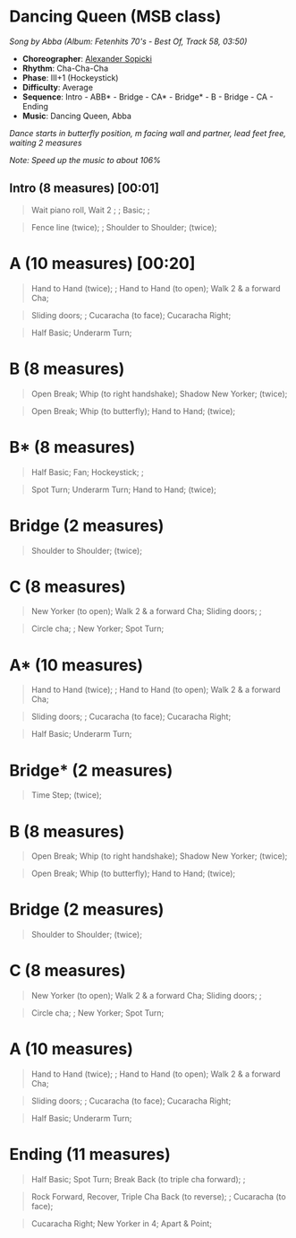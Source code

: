 # Dancing Queen (MSB class)
*Song by Abba (Album: Fetenhits 70's - Best Of, Track 58, 03:50)*

* **Choreographer**: [Alexander Sopicki](mailto:cuesheets@gmx.net "cuesheets@gmx.net")
* **Rhythm**: Cha-Cha-Cha
* **Phase**: III+1 (Hockeystick)
* **Difficulty**: Average
* **Sequence**: Intro - ABB* - Bridge - CA* - Bridge* - B - Bridge - CA - Ending
* **Music**: Dancing Queen, Abba

*Dance starts in butterfly position, m facing wall and partner, lead feet free, waiting 2 measures*

*Note: Speed up the music to about 106%*

## Intro (8 measures) [00:01]

> Wait piano roll, Wait 2 ; ; Basic; ;

> Fence line (twice); ; Shoulder to Shoulder; (twice);

# A (10 measures) [00:20]

> Hand to Hand (twice); ; Hand to Hand (to open); Walk 2 & a forward Cha;

> Sliding doors; ; Cucaracha (to face); Cucaracha Right;

> Half Basic; Underarm Turn;

# B (8 measures)

> Open Break; Whip (to right handshake); Shadow New Yorker; (twice);

> Open Break; Whip (to butterfly); Hand to Hand; (twice);

# B* (8 measures)

> Half Basic; Fan; Hockeystick; ;

> Spot Turn; Underarm Turn; Hand to Hand; (twice);

# Bridge (2 measures)

> Shoulder to Shoulder; (twice);

# C (8 measures)

> New Yorker (to open); Walk 2 & a forward Cha; Sliding doors; ;

> Circle cha; ; New Yorker; Spot Turn;

# A* (10 measures)

> Hand to Hand (twice); ; Hand to Hand (to open); Walk 2 & a forward Cha;

> Sliding doors; ; Cucaracha (to face); Cucaracha Right;

> Half Basic; Underarm Turn;

# Bridge* (2 measures)

> Time Step; (twice);

# B (8 measures)

> Open Break; Whip (to right handshake); Shadow New Yorker; (twice);

> Open Break; Whip (to butterfly); Hand to Hand; (twice);

# Bridge (2 measures)

> Shoulder to Shoulder; (twice);

# C (8 measures)

> New Yorker (to open); Walk 2 & a forward Cha; Sliding doors; ;

> Circle cha; ; New Yorker; Spot Turn;

# A (10 measures)

> Hand to Hand (twice); ; Hand to Hand (to open); Walk 2 & a forward Cha;

> Sliding doors; ; Cucaracha (to face); Cucaracha Right;

> Half Basic; Underarm Turn;

# Ending (11 measures)

> Half Basic; Spot Turn; Break Back (to triple cha forward); ;

> Rock Forward, Recover, Triple Cha Back (to reverse); ; Cucaracha (to face);

> Cucaracha Right; New Yorker in 4; Apart & Point;
